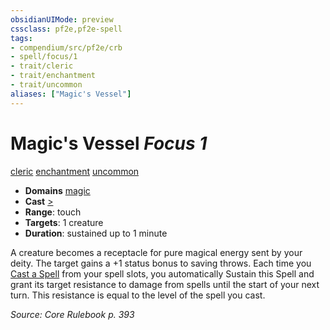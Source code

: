 ```yaml
---
obsidianUIMode: preview
cssclass: pf2e,pf2e-spell
tags:
- compendium/src/pf2e/crb
- spell/focus/1
- trait/cleric
- trait/enchantment
- trait/uncommon
aliases: ["Magic's Vessel"]
---
```

# Magic's Vessel *Focus 1*   
[cleric](Reference/Rules/Traits/cleric.md "Cleric Class Trait")  [enchantment](enchantment.md "Enchantment School Trait")  [uncommon](uncommon.md "Uncommon Rarity Trait")  

- **Domains** [magic](Reference/Compendium/Setting/domains.md#Magic)
- **Cast** [>](chapter-9-playing-the-game.md#Actions "Single Action") 
- **Range**: touch
- **Targets**: 1 creature
- **Duration**: sustained up to 1 minute

A creature becomes a receptacle for pure magical energy sent by your deity. The target gains a +1 status bonus to saving throws. Each time you [Cast a Spell](cast-a-spell.md) from your spell slots, you automatically Sustain this Spell and grant its target resistance to damage from spells until the start of your next turn. This resistance is equal to the level of the spell you cast.

*Source: Core Rulebook p. 393*